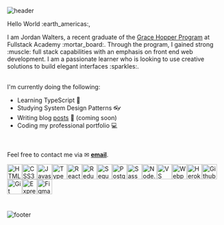 ![header](https://capsule-render.vercel.app/api?type=waving&color=auto&customColorList=1&height=300&section=header&text=Hello,%20I'm%20Jordan!%20&fontSize=90&animation=fadeIn&fontAlignY=38&desc=full%20stack%20software%20engineer%20|%20front%20end%20specialist&descAlignY=51&descAlign=62)

<div>
  <p>Hello World :earth_americas:,</p>
 
  <p>I am Jordan Walters, a recent graduate of the <a href="https://www.gracehopper.com/curriculum" target="blank">Grace Hopper Program</a> at Fullstack Academy :mortar_board:.  Through the program, I gained strong :muscle: full stack capabilities with an emphasis on front end web development.  I am a passionate learner who is looking to use creative solutions to build elegant interfaces :sparkles:.
  <br>
  <br>
  <p>I'm currently doing the following:

- Learning TypeScript :blue_book:
- Studying System Design Patterns :eyeglasses:
- Writing blog <a href="https://medium.com/@jwalters012" target="_blank">posts</a> :pencil: (coming soon)
- Coding my professional portfolio :computer:
  </p>
</div>
<br>



Feel free to contact me via ✉ **<a href="mailto:jwalters012@gmail.com">email</a>**.


<div style="display: flex; flex-wrap: wrap; padding-bottom: 25px;">
  <img 
    height="35" 
    width="35" 
    src="https://cdn.jsdelivr.net/gh/devicons/devicon/icons/html5/html5-plain.svg" 
    alt="HTML logo"
  />
  <img 
    height="35" 
    width="35" 
    src="https://cdn.jsdelivr.net/gh/devicons/devicon/icons/css3/css3-plain.svg" 
    alt="CSS3 logo"
  />
  <img 
    height="35"
    width="35" 
    src="https://cdn.jsdelivr.net/gh/devicons/devicon/icons/javascript/javascript-original.svg"           
    alt="Javascript logo" 
  />
  <img 
    height="35" 
    width="35" 
    src="https://cdn.jsdelivr.net/gh/devicons/devicon/icons/typescript/typescript-plain.svg"             
    alt="Typescript logo"
  />
  <img 
    height="35" 
    width="35" 
    src="https://cdn.jsdelivr.net/gh/devicons/devicon/icons/react/react-original.svg" 
    alt="React logo"
  />
  <img 
    height="35" 
    width="35" 
    src="https://cdn.jsdelivr.net/gh/devicons/devicon/icons/redux/redux-original.svg" 
    alt="Redux logo"
  />
  <img 
    height="35" 
    width="35" 
    src="https://cdn.jsdelivr.net/gh/devicons/devicon/icons/sequelize/sequelize-original.svg"             
    alt="Sequelize logo"
  />
  <img 
    height="35" 
    width="35" 
    src="https://cdn.jsdelivr.net/gh/devicons/devicon/icons/postgresql/postgresql-plain.svg"             
    alt="Postgre logo"
  />
  <img 
    height="35" 
    width="35" 
    src="https://cdn.jsdelivr.net/gh/devicons/devicon/icons/sass/sass-original.svg" 
    alt="Sass logo"
  />
  <img 
    height="35" 
    width="35" 
    src="https://cdn.jsdelivr.net/gh/devicons/devicon/icons/nodejs/nodejs-original.svg" 
    alt="Node.js logo"
  />
  <img 
    height="35" 
    width="35" 
    src="https://cdn.jsdelivr.net/gh/devicons/devicon/icons/vscode/vscode-original.svg" 
    alt="VS Code logo"
  />
  <img 
    height="35" 
    width="35" 
    src="https://cdn.jsdelivr.net/gh/devicons/devicon/icons/webpack/webpack-plain.svg"
    alt="Webpack logo"
  />
  <img 
    height="35" 
    width="35" 
    src="https://cdn.jsdelivr.net/gh/devicons/devicon/icons/heroku/heroku-original.svg"
    alt="Heroku logo"
  />
  <img 
    height="35" 
    width="35" 
    src="https://cdn.jsdelivr.net/gh/devicons/devicon/icons/github/github-original.svg"
    alt="Github logo"
  />
  <img 
    height="35" 
    width="35" 
    src="https://cdn.jsdelivr.net/gh/devicons/devicon/icons/git/git-original.svg"
    alt="Git logo"
  />
  <img 
    height="35" 
    width="35" 
    src="https://cdn.jsdelivr.net/gh/devicons/devicon/icons/express/express-original.svg"
    alt="Express logo"
  />
  <img 
    height="35" 
    width="35" 
    src="https://cdn.jsdelivr.net/gh/devicons/devicon/icons/figma/figma-original.svg"
    alt="Figma logo"
  />
</div>


![footer](https://capsule-render.vercel.app/api?type=waving&color=auto&customColorList=1&height=60&section=footer)






<!--- 👋 Hi, I’m @J-Walters
- 👀 I’m interested in ...
- 🌱 I’m currently learning ...
- 💞️ I’m looking to collaborate on ...
- 📫 How to reach me ...


J-Walters/J-Walters is a ✨ special ✨ repository because its `README.md` (this file) appears on your GitHub profile.
You can click the Preview link to take a look at your changes.
--->
